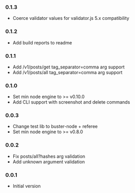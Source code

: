 ### 0.1.3
* Coerce validator values for validator.js 5.x compatibility

### 0.1.2
* Add build reports to readme

### 0.1.1
* Add /v1/posts/get tag_separator=comma arg support
* Add /v1/posts/all tag_separator=comma arg support

### 0.1.0
* Set min node engine to >= v0.10.0
* Add CLI support with screenshot and delete commands

### 0.0.3
* Change test lib to buster-node + referee
* Set min node engine to >= v0.8.0

### 0.0.2
* Fix posts/all?hashes arg validation
* Add unknown argument validation

### 0.0.1
* Initial version
